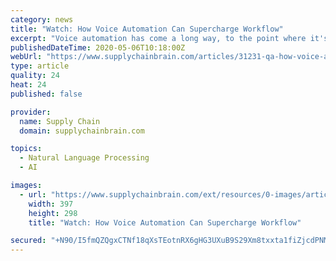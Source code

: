 ```yaml
---
category: news
title: "Watch: How Voice Automation Can Supercharge Workflow"
excerpt: "Voice automation has come a long way, to the point where it's playing a crucial role in helping distribution centers meet demands for shorter order-to-delivery cycles, says Bob Bova, president and CEO of AccuSpeech Mobile."
publishedDateTime: 2020-05-06T10:18:00Z
webUrl: "https://www.supplychainbrain.com/articles/31231-qa-how-voice-automation-can-supercharge-workflow"
type: article
quality: 24
heat: 24
published: false

provider:
  name: Supply Chain
  domain: supplychainbrain.com

topics:
  - Natural Language Processing
  - AI

images:
  - url: "https://www.supplychainbrain.com/ext/resources/0-images/article-images/2020/0506_VoiceAutomationCanSupercharge.jpg?height=635&t=1588733361&width=1200"
    width: 397
    height: 298
    title: "Watch: How Voice Automation Can Supercharge Workflow"

secured: "+N90/I5fmQZQgxCTNf18qXsTEotnRX6gHG3UXuB9S29Xm8txxta1fiZjcdPNMXMYYj/kcsuaV4T560YFaOM+vZYIrVxWSISurT9CKDil3Tm5YbhhJdUnaf0v+wGgmuvnT2C9lIsWQK1iJb/ziYEobWJG6tX1v4jApx/OWguUNJu1dr5kaoTQF195hV1lnviekPUyvjzD2NBYJelWn6YkJHOLhIZIlmAxm1aT+XQBleJ05N2+GoxXHzt7B1iGgOwXLfFL0q0dHIibbXY8D9O0GGEVyo1DwS5iOuOKd7s5bzddxQWppKpK06QgCXHyFBdhf2z5Isq9ep2BYLWIig3VAaWLDdmLqj3w7OPGF5+GDxnyntLnKhhsXpFz84mWa/F/mj/+vbxlmAi/WL/5cc4YJkHGFMtOHRtGS/bE3CmMUKO6NkqmyrH3pGY3hNzhwuou6TUawdLtcL3uB+md+z+jMtJYbEzqIeV/c/Tyh8M6XVY=;SFYRSO1aAFHWxdePtxQvtQ=="
---
```


